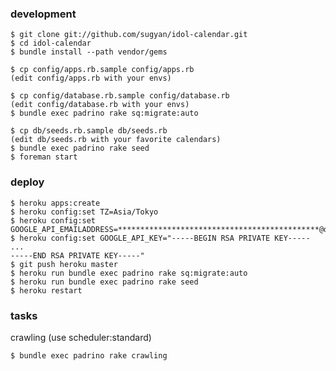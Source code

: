 ### development ###

    $ git clone git://github.com/sugyan/idol-calendar.git
    $ cd idol-calendar
    $ bundle install --path vendor/gems

    $ cp config/apps.rb.sample config/apps.rb
    (edit config/apps.rb with your envs)

    $ cp config/database.rb.sample config/database.rb
    (edit config/database.rb with your envs)
    $ bundle exec padrino rake sq:migrate:auto

    $ cp db/seeds.rb.sample db/seeds.rb
    (edit db/seeds.rb with your favorite calendars)
    $ bundle exec padrino rake seed
    $ foreman start

### deploy ###

    $ heroku apps:create
    $ heroku config:set TZ=Asia/Tokyo
    $ heroku config:set GOOGLE_API_EMAILADDRESS=*********************************************@developer.gserviceaccount.com
    $ heroku config:set GOOGLE_API_KEY="-----BEGIN RSA PRIVATE KEY-----
    ...
    -----END RSA PRIVATE KEY-----"
    $ git push heroku master
    $ heroku run bundle exec padrino rake sq:migrate:auto
    $ heroku run bundle exec padrino rake seed
    $ heroku restart

### tasks ###

crawling (use scheduler:standard)

    $ bundle exec padrino rake crawling
